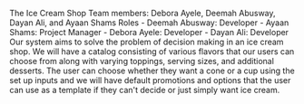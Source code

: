 The Ice Cream Shop
Team members: Debora Ayele, Deemah Abusway, Dayan Ali, and Ayaan Shams
Roles - Deemah Abusway: Developer
      - Ayaan Shams: Project Manager
      - Debora Ayele: Developer 
      - Dayan Ali: Developer
Our system aims to solve the problem of decision making in an ice cream shop. 
We will have a catalog consisting of various flavors that our users can choose from along with varying toppings, 
serving sizes, and additional desserts. The user can choose whether they want a cone or a cup using the set up inputs
and we will have default promotions and options that the user can use as a template if they can't decide or just simply want ice
cream. 
